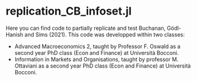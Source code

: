 # replication_CB_infoset.jl
Here you can find code to partially replicate and test Buchanan, Gödl-Hanish and Sims (2021). 
This code was developped within two classes: 
- Advanced Macroeconomics 2, taught by Professor F. Oswald as a second year PhD class (Econ and Finance) at Università Bocconi.
- Information in Markets and Organisations, taught by professor M. Ottaviani as a second year PhD class (Econ and Finance) at Università Bocconi.
